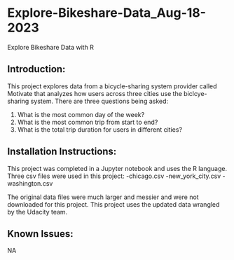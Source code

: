 # Explore-Bikeshare-Data_Aug-18-2023
Explore Bikeshare Data with R
## Introduction:
This project explores data from a bicycle-sharing system provider called Motivate that analyzes how users across three cities use the biclcye-sharing system. There are three questions being asked:
  1) What is the most common day of the week?
  2) What is the most common trip from start to end?
  3) What is the total trip duration for users in different cities?


## Installation Instructions:
This project was completed in a Jupyter notebook and uses the R language.
Three csv files were used in this project:
  -chicago.csv
  -new_york_city.csv
  -washington.csv

The original data files were much larger and messier and were not downloaded for this project. This project uses the updated data wrangled by the Udacity team.
  ## Known Issues:
  NA
